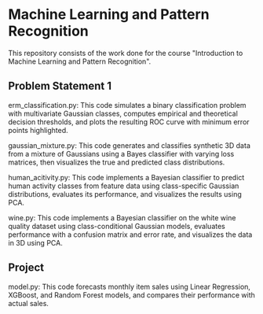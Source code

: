 # Machine Learning and Pattern Recognition
This repository consists of the work done for the course "Introduction to Machine Learning and Pattern Recognition".

## Problem Statement 1

erm_classification.py: 
This code simulates a binary classification problem with multivariate Gaussian classes, computes empirical and theoretical decision thresholds, and plots the resulting ROC curve with minimum error points highlighted.

gaussian_mixture.py: 
This code generates and classifies synthetic 3D data from a mixture of Gaussians using a Bayes classifier with varying loss matrices, then visualizes the true and predicted class distributions.

human_acitivity.py: 
This code implements a Bayesian classifier to predict human activity classes from feature data using class-specific Gaussian distributions, evaluates its performance, and visualizes the results using PCA.

wine.py: 
This code implements a Bayesian classifier on the white wine quality dataset using class-conditional Gaussian models, evaluates performance with a confusion matrix and error rate, and visualizes the data in 3D using PCA.

## Project

model.py: 
This code forecasts monthly item sales using Linear Regression, XGBoost, and Random Forest models, and compares their performance with actual sales.
